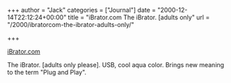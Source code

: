 +++
author = "Jack"
categories = ["Journal"]
date = "2000-12-14T22:12:24+00:00"
title = "iBrator.com The iBrator. [adults only"
url = "/2000/ibratorcom-the-ibrator-adults-only/"

+++

[iBrator.com][1]

The iBrator. [adults only please]. USB, cool aqua color. Brings new meaning to the term "Plug and Play".

 [1]: http://www.ibrator.com/